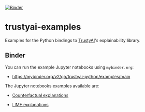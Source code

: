 [![Binder](https://mybinder.org/badge_logo.svg)](https://mybinder.org/v2/gh/trustyai-python/examples/main)
# trustyai-examples

Examples for the Python bindings to [TrustyAI](https://kogito.kie.org/trustyai/)'s explainability library.

## Binder

You can run the example Jupyter notebooks using `mybinder.org`:

- https://mybinder.org/v2/gh/trustyai-python/examples/main


The Jupyter notebooks examples available are:

- [Counterfactual explanations](examples/Counterfactuals.ipynb)
* [LIME explanations](examples/Lime.ipynb)
